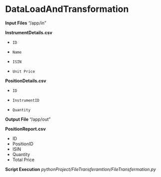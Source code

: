 # DataLoadAndTransformation


**Input Files** 
“/app/in”
     
 **InstrumentDetails.csv**
*     ID
*     Name
*     ISIN
*     Unit Price
     
**PositionDetails.csv**
*     ID
*     InstrumentID
*     Quantity
      
**Output File** 
“/app/out”

**PositionReport.csv**

* ID
* PositionID
* ISIN
* Quantity
* Total Price

**Script Execution** 
_pythonProject/FileTransferamtion/FileTransfermation.py_



